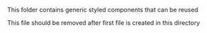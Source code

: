 This folder contains generic styled components that can be reused

This file should be removed after first file is created in this directory